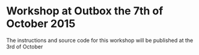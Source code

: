 # Workshop at Outbox the 7th of October 2015

The instructions and source code for this workshop will be published at the 3rd of October

